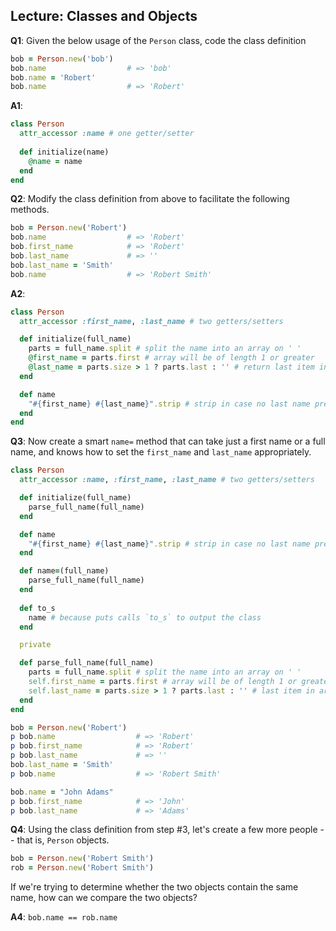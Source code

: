 ## Lecture: Classes and Objects

**Q1**: Given the below usage of the `Person` class, code the class definition

```Ruby
bob = Person.new('bob')
bob.name                  # => 'bob'
bob.name = 'Robert'
bob.name                  # => 'Robert'
```

**A1**:

```Ruby
class Person
  attr_accessor :name # one getter/setter
  
  def initialize(name)
    @name = name
  end
end
```



**Q2**: Modify the class definition from above to facilitate the following methods.

```Ruby
bob = Person.new('Robert')
bob.name                  # => 'Robert'
bob.first_name            # => 'Robert'
bob.last_name             # => ''
bob.last_name = 'Smith'
bob.name                  # => 'Robert Smith'
```

**A2**: 

```Ruby
class Person
  attr_accessor :first_name, :last_name # two getters/setters

  def initialize(full_name)
    parts = full_name.split # split the name into an array on ' '
    @first_name = parts.first # array will be of length 1 or greater
    @last_name = parts.size > 1 ? parts.last : '' # return last item in array or blank
  end

  def name
    "#{first_name} #{last_name}".strip # strip in case no last name present
  end
end
```



**Q3**: Now create a smart `name=` method that can take just a first name or a full name, and knows how to set the `first_name` and `last_name` appropriately.

```Ruby
class Person
  attr_accessor :name, :first_name, :last_name # two getters/setters

  def initialize(full_name)
    parse_full_name(full_name)
  end

  def name
    "#{first_name} #{last_name}".strip # strip in case no last name present
  end

  def name=(full_name)
    parse_full_name(full_name)
  end
  
  def to_s
    name # because puts calls `to_s` to output the class
  end

  private

  def parse_full_name(full_name)
    parts = full_name.split # split the name into an array on ' '
    self.first_name = parts.first # array will be of length 1 or greater
    self.last_name = parts.size > 1 ? parts.last : '' # last item in array or blank
  end
end

bob = Person.new('Robert')
p bob.name                  # => 'Robert'
p bob.first_name            # => 'Robert'
p bob.last_name             # => ''
bob.last_name = 'Smith'
p bob.name                  # => 'Robert Smith'

bob.name = "John Adams"
p bob.first_name            # => 'John'
p bob.last_name             # => 'Adams'
```



**Q4**: Using the class definition from step #3, let's create a few more people -- that is, `Person` objects.

```Ruby
bob = Person.new('Robert Smith')
rob = Person.new('Robert Smith')
```

If we're trying to determine whether the two objects contain the same name, how can we compare the two objects?

**A4**: `bob.name == rob.name`